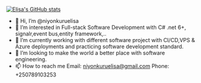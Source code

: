 [![Elisa's GitHub stats](https://github-readme-stats.vercel.app/api?username=niyonkuruelisa&count_private=true&hide=prs,issues,contribs&show_icons=true&theme=merko)](https://github.com/niyonkuruelisa/niyonkuruelisa)

- 👋 Hi, I’m @niyonkuruelisa
- 👀 I’m interested in Full-stack Software Development with C# .net 6+, signalr,event bus,entity framework,..
- 🌱 I’m currently working with different software project with CI/CD,VPS & Azure deployments and practicing software development standard.
- 💞️ I’m looking to make the world a better place with software engineering.
- 📫 How to reach me 
Email: niyonkuruelisa@gmail.com
Phone: +250789103253
<!---
niyonkuruelisa/niyonkuruelisa is a ✨ special ✨ repository because its `README.md` (this file) appears on your GitHub profile.
You can click the Preview link to take a look at your changes.
--->

